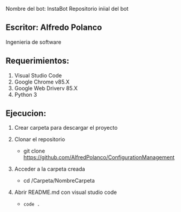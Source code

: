 Nombre del bot: InstaBot
Repositorio iniial del bot

## Escritor: Alfredo Polanco
Ingenieria de software

## Requerimientos:

1. Visual Studio Code 
2. Google Chrome v85.X
3. Google Web Driverv 85.X
3. Python 3

## Ejecucion:

1. Crear carpeta para descargar el proyecto

2. Clonar el repositorio 

    - git clone https://github.com/AlfredPolanco/ConfigurationManagement

3. Acceder a la carpeta creada

    - cd /Carpeta/NombreCarpeta

4. Abrir README.md con visual studio code

    - `code .`
